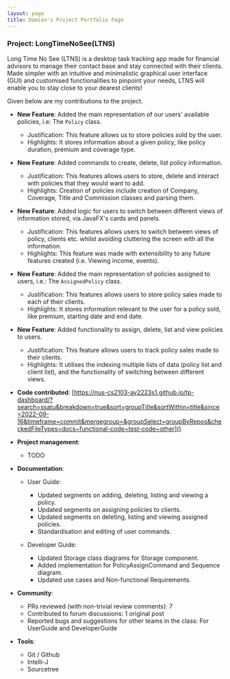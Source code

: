 ```yaml
---
layout: page
title: Damien's Project Portfolio Page
---
```


### Project: LongTimeNoSee(LTNS)

Long Time No See (LTNS) is a desktop task tracking app made for financial advisors to manage their contact base and stay connected with their clients. Made simpler with an intuitive and minimalistic graphical user interface (GUI) and customised functionalities to pinpoint your needs, LTNS will enable you to stay close to your dearest clients!

Given below are my contributions to the project.

* **New Feature**: Added the main representation of our users' available policies, i.e: The `Policy` class.
  * Justification: This feature allows us to store policies sold by the user.
  * Highlights:  It stores information about a given policy, like policy duration, premium and coverage type.

* **New Feature**: Added commands to create, delete, list policy information.
  * Justification: This features allows users to store, delete and interact with policies that they would want to add.
  * Highlights: Creation of policies include creation of Company, Coverage, Title and Commission classes and parsing them.

* **New Feature**: Added logic for users to switch between different views of information stored, via JavaFX's cards and panels.
  * Justification: This features allows users to switch between views of policy, clients etc. whilst avoiding cluttering the screen with all the information.
  * Highlights: This feature was made with extensibility to any future features created (i.e. Viewing income, events).

* **New Feature**: Added the main representation of policies assigned to users, i.e.: The `AssignedPolicy` class.
  * Justification: This features allows users to store policy sales made to each of their clients.
  * Highlights: It stores information relevant to the user for a policy sold, like premium, starting date and end date.

* **New Feature**: Added functionality to assign, delete, list and view policies to users.
  * Justification: This feature allows users to track policy sales made to their clients.
  * Highlights: It utilises the indexing multiple lists of data (policy list and client list), and the functionality of switching between different views.


* **Code contributed**: [https://nus-cs2103-ay2223s1.github.io/tp-dashboard/?search=ssatu&breakdown=true&sort=groupTitle&sortWithin=title&since=2022-09-16&timeframe=commit&mergegroup=&groupSelect=groupByRepos&checkedFileTypes=docs~functional-code~test-code~other]()

* **Project management**:
  * TODO

* **Documentation**:
  * User Guide:
    * Updated segments on adding, deleting, listing and viewing a policy.
    * Updated segments on assigning policies to clients.
    * Updated segments on deleting, listing and viewing assigned policies.
    * Standardisation and editing of user commands.

  * Developer Guide:
    * Updated Storage class diagrams for Storage component.
    * Added implementation for PolicyAssignCommand and Sequence diagram.
    * Updated use cases and Non-functional Requirements.

* **Community**:
  * PRs reviewed (with non-trivial review comments): 7
  * Contributed to forum discussions:  1 original post
  * Reported bugs and suggestions for other teams in the class: For UserGuide and DeveloperGuide

* **Tools**:
  * Git / Github
  * Intelli-J
  * Sourcetree


